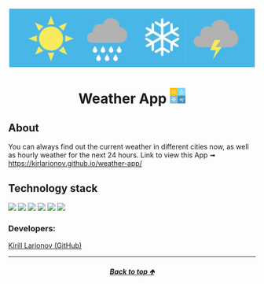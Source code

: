 <a id="anchor"></a>
<p align="center">
      <img src="./src/assets/images/weather-app.jpg" width="500">
</p>

<h1 align="center">
      Weather App
      <img src="./src/assets/images/weather.png">
</h1>

## About
 You can always find out the current weather in different cities now, as well as hourly weather for the next 24 hours.
 Link to view this  App &#10143;  https://kirlarionov.github.io/weather-app/

## Technology stack
<p>
  <img src="https://img.shields.io/badge/Typescript-007acc?style=for-the-badge&logo=Typescript&logoColor=white"/>
  <img src="https://img.shields.io/badge/React-gray?style=for-the-badge&logo=React&logoColor=ЦВЕТ ЛОГОТИПА"/>
  <img src="https://img.shields.io/badge/Redux-764ABC?style=for-the-badge&logo=Redux&logoColor=white"/>
  <img src="https://img.shields.io/badge/Material UI-007FFF?style=for-the-badge&logo=MUI&logoColor=white"/>
  <img src="https://img.shields.io/badge/jest-39ab37?style=for-the-badge&logo=jest&logoColor=913e56"/>
  <img src="https://img.shields.io/badge/react router-black?style=for-the-badge&logo=reactrouter&logoColor=CA4245"/>
</p>


### Developers:
[Kirill Larionov (GitHub)](https://github.com/kirlarionov)
___
##### [<p align="center">Back to top &#129145;</p>](#anchor)


